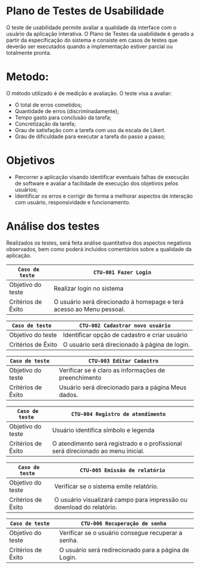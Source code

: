 # Plano de Testes de Usabilidade

O teste de usabilidade permite avaliar a qualidade da interface com o usuário da aplicação interativa. O Plano de Testes da usabilidade é gerado a partir da especificação do sistema e consiste em casos de testes que deverão ser executados quando a implementação estiver parcial ou totalmente pronta.

# Metodo: 
O método utilizado é de medição e avaliação. O teste visa a avaliar: 
  - O total de erros cometidos;
  - Quantidade de erros (discriminadamente);
  - Tempo gasto para conclusão da tarefa;
  - Concretização da tarefa;
  - Grau de satisfação com a tarefa com uso da escala de Likert.
  - Grau de dificuldade para executar a tarefa do passo a passo;

# Objetivos
  - Percorrer a aplicação visando identificar eventuais falhas de execução de software e avaliar a facilidade de execução dos objetivos pelos usuários;
  - Identificar os erros e corrigir de forma a melhorar aspectos de interação com usuário, responsividade e funcionamento.

# Análise dos testes
Realizados os testes, será feita análise quantitativa dos aspectos negativos observados, bem como poderá incluidos comentários sobre a qualidade da aplicação. 


| `Caso de teste ` | ` CTU-001 Fazer Login `                   | 
|--------------------|--------------------------------------------------------| 
| Objetivo do teste            | Realizar login no sistema                   |  
| Critérios de Êxito           | O usuário será direcionado à homepage e terá acesso ao Menu pessoal.| 

| `Caso de teste ` | ` CTU-002 Cadastrar novo usuário  `                    | 
|--------------------|--------------------------------------------------------| 
| Objetivo do teste            | Identificar opção de cadastro e criar usuário                 |  
| Critérios de Êxito           | O usuário será direcionado à página de login.| 


| `Caso de teste ` | ` CTU-003 Editar Cadastro  `                    | 
|--------------------|--------------------------------------------------------| 
| Objetivo do teste            | Verificar se é claro as informações de preenchimento             |  
| Critérios de Êxito           | Usuário será direcionado para a página Meus dados.  | 


| `Caso de teste ` | ` CTU-004 Registro de atendimento   `                    | 
|--------------------|--------------------------------------------------------| 
| Objetivo do teste            | Usuário identifica símbolo e legenda                    |  
| Critérios de Êxito           | O atendimento será registrado e o profissional será direcionado ao menu inicial.|


| `Caso de teste ` | ` CTU-005 Emissão de relatório `                    | 
|--------------------|--------------------------------------------------------| 
| Objetivo do teste            | Verificar se o sistema emite relatório.                  |  
| Critérios de Êxito           | O usuário visualizará campo para impressão ou download do relatório.| 

| `Caso de teste ` | ` CTU-006 Recuperação de senha  `                    | 
|--------------------|--------------------------------------------------------| 
| Objetivo do teste            | Verificar se o usuário consegue recuperar a senha.         |  
| Critérios de Êxito           | O usuário será redirecionado para a página de Login.| 



